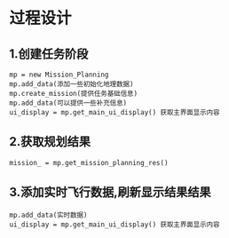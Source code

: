# 过程设计

## 1.创建任务阶段
```
mp = new Mission_Planning
mp.add_data(添加一些初始化地理数据)
mp.create_mission(提供任务基础信息)
mp.add_data(可以提供一些补充信息)
ui_display = mp.get_main_ui_display() 获取主界面显示内容
```

## 2.获取规划结果
```
mission_ = mp.get_mission_planning_res()
```

## 3.添加实时飞行数据,刷新显示结果结果
```
mp.add_data(实时数据)
ui_display = mp.get_main_ui_display() 获取主界面显示内容
```